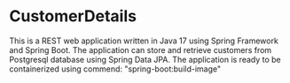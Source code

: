 # CustomerDetails

This is a REST web application written in Java 17 using Spring Framework and Spring Boot.
The application can store and retrieve customers from Postgresql database using Spring Data JPA. 
The application is ready to be containerized using commend: "spring-boot:build-image" 

